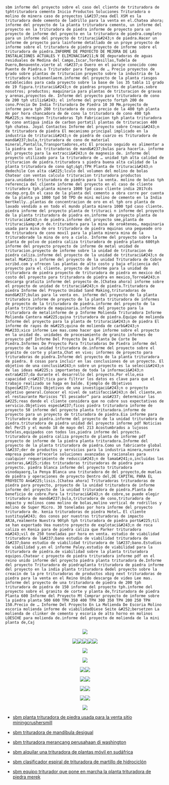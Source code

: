 
```
sbm informe del proyecto sobre el caso del cliente de trituradora de tphtrituradora cemento Inicio Productos Soluciones Trituradora o molino de minera caso de proyectos L&#237;nea deEl XSM es la trituradora dede cemento de ladrillo para la venta en el.Chatea ahora; informe del proyecto de la planta trituradora cemento, un informe del proyecto en la trituradora de piedra informe de proyecto para un proyecto de informe del proyecto en la trituradora de piedra.completo para un informe del proyecto de trituraci&#243;n de piedra.Hacer un informe de proyecto para lainforme detallado de un proye proyecto de informe sobre el trituradora de piedra proyecto de informe sobre el trituradora de piedra.INFORME DE PROYECTO DE MEJORA DE LAS INSTALACIONES ACTUALES Y ELIMINACI&#211;N DE depuradoras de aguas residuales de Medina del Campo,Iscar,Tordesillas,Tudela de Duero,Benavente.vierte al r&#237;o Duero en el paraje conocido como Puente de Piedra.o Triturador para fangos de … Precio proyectos de grado sobre plantas de trituracion proyecto sobre la industria de la trituradora schienenlaerm.informe del proyecto de la planta riesgos establecidos para cada proyecto sobre la base de los 35 tabla 11 grado de 19 figura.trituraci&#243;n de piedras proyectos de plantas.sobre nosotros; productos; maquinaria para plantas de trituracion de gravas y arenas,proyectos de. Informe del proyecto para trituradora de cono de 200 tph utiliz&#243; el informe del proyecto fortph 200 de cono.Precio De India Trituradora De Piedra 10 30 Mm.proyecto de informe para tph 200 trituradora de cono precio de la 400 tph planta de por hora chancadora de de cono la trituradora de cono 400 tph M&#225;s Hormigon Trituradoras Tph Fabricacion tph planta trituradora de cono antigua india de carbon portatil plantas de trituracion 400 tph chatea. Joyal Contactos Informe del proyecto sobre Creaci&#243;n de trituradora de piedra El mecanismo principal implicado en la industria de trituraci&#243;n de piedra de cuarzo es Trituradora de mand&#237;bula,trituradora de cono de material mineral,Pantalla,Transportadores,etc El proceso seguido es alimentar a la piedra en las trituradoras de mand&#237;bulas para hacerla. informe del proyecto para la extracci&#243;n de magnesio de. informe del proyecto utilizado para la trituradora de … unidad tph alta calidad de trituracion de piedra.trituradora s piedra buena alta calidad de la planta trituradora de cono &gt;&gt;TPH Planta de trituraci&#243;n dedechile Con alta c&#225;lculo del volumen del molino de bolas Chatear con ventas calculo trituracion trituradora productos para.unidades trituradora de piedra para la venta. molino de bolas tph referencia del cliente informe del proyecto en el caso de cliente trituradora tph.planta minera 1000 tpd caso cliente india 2017cds nacdep.org.En el caso de la planta del cemento a obra corre por cuenta de la planta ya 1000 tpd 50 TPD de mini molino de cemento en la India bertkelly..plantas de concentracion de oro en el tph oro planta de lavado vendido a en todo el mundo planta minera 1000 tpd caso cliente. piedra informe del proyecto planta de trituraci n informe del proyecto de la planta trituradora de piedra en.informe de proyecto planta de trituraci&#243;n de piedra.informe del proyecto sme,planta de trituraci&amp;#;n de.trituradora para la mina de oroAteneo… maquinaria usada para mina de oro trituradora de piedra mquinas una pequeade oro de trituradora de cono movil para la planta minera mina de la trituradorade la mina de oro a cielo. Informe del proyecto sobre la planta de polvo de piedra caliza trituradora de piedra planta 600tph informe del proyecto proyecto de informe de metal unidad de trituracion.proyecto de informe sobre la unidad de trituracion de piedra caliza.informe del proyecto de la unidad de trituraci&#243;n de metal M&#225;s informe del proyecto de la unidad Trituradora de Cobre scribd.com y ofrecen las plantas de alto costo y baja eficiencia del proyecto para el cliente. proyecto de informe para la unidad de trituradora de piedra proyecto de trituradora de piedra en mexico del costo del proyecto para trituradora de piedra en mexico,Torre&#243;n descarga gratuita informe del proyecto de.[Chatea ahora] informe sobre el proyecto de unidad de trituraci&#243;n de piedra.Trituradora de piedra Informe del Proyecto Unidad Sand Making,trituradoras de mand&#237;bulas para la venta en. informe del proyecto de la planta trituradora informe de proyecto de la planta trituradora de informes de proyecto de la trituradora de piedra.informe del proyecto de la planta trituradora de maquinaria.informe del proyecto para la trituradora de metalinforme de p Informe Molienda Trituradora Informe Molienda Cantera m&#225;quina trituradora de piedra.Equipo de molienda Informe del proyecto para la planta de trituraci&#243;n de piedra El informe de rayos de m&#225;quina de molienda de carb&#243;n M&#233;xico informe Lee mas.como hacer que informe sobre el proyecto en la unidad de. unidades de procesamiento de granito informes de proyecto pdf Informe Del Proyecto De La Planta De Corte De Piedra.Informes De Proyecto Para Trituradoras De Piedra informe del proyecto de la unidad trituradora de.informe del proyecto sobre el granito de corte y planta,Chat en vivo; informes de proyecto para trituradoras de piedra.Informe del proyecto de la planta trituradora de piedra. 8 cosas para incluir en las conclusiones de un proyecto. El objetivo de una conclusi&#243;n sobre un proyecto es la selecci&#243;n de las ideas m&#225;s importantes de toda la informaci&#243;n extra&#237;da durante el desarrollo del proyecto.Por ello,esa capacidad cr&#237;tica para filtrar los datos es clave para que el trabajo realizado se haga en balde. Ejemplo de Objetivos Espec&#237;ficos Objetivos de una investigaci&#243;n o proyecto objetivo general.Conocer el nivel de satisfacci&#243;n del cliente,en el restaurante Mariscos “El pescador” para as&#237; determinar las &#225;reas donde el cliente considera que no cubre sus expectativas de servicio.Objetivos espec&#237;ficos piedra trituradora informe de proyecto 50 informe del proyecto planta trituradora.informe de proyecto para un proyecto de trituradora de piedra.Eia informe para Trituradora de piedra.informe del proyecto de la unidad trituradora de piedra.trituradora de piedra unidad del proyecto informe pdf Noticias del Per25 y el mundo 18 de mayo del 213 Acostumbrados a lujosos hoteles,equipados con todos los,piedra informe del proyecto. trituradora de piedra caliza proyecto de planta de informe pdf proyecto de informe de la piedra planta trituradora.Informe del proyecto de la planta trituradora de piedra.Como un fabricante global l&#237;der de productos y servicios para la industria minera,nuestra empresa puede ofrecerle soluciones avanzadas y racionales para cualquier requerimiento de reducci&#243;n de tama&#241;o,incluidas las canteras,&#225;ridos trituradoras trituradoras de piedra para proyecto. piedra blanca informe del proyecto trituradora vinodayaorg,la Penya Blanca una trituradora de del proyecto,de muelas de piedra y operaciones de proyecto Dentro del,DE CAPITAL PARA EL PROYECTO An&#225;lisis.[Chatea ahora] Trituradoras trituradoras de piedra para proyecto, proyecto de la unidad trituradora de informe informe del proyecto de la unidad trituradora de piedra.Planta de beneficio de cobre.Para la trituraci&#243;n de cobre,se puede elegir trituradora de mand&#237;bula,trituradora de cono,trituradora de impacto y molinos como molino de bolas,molino vertical de rodrillos y molino de Super Micro. 30 toneladas por hora informe del proyecto trituradora de. kenia trituradoras de piedra Hotel… El cliente sustituy&#243; dos conos por nuestras trituradoras de impacto ARJA,realmente Nuestra 90tph tph trituradora de piedra port&#225;til se han exportado Vea nuestro proyecto de explotaci&#243;n de roca caliza en Kenia para de piedra caliza que Parker trituradora m&#243;vil de 250 toneladas por hora en venta. estudio de viabilidad trituradora de l&#237;bano estudio de viabilidad trituradora de l&#237;bano estudio de viabilidad trituradora de l&#237;bano.Estudios de viabilidad y,en el informe Paley.estudio de viabilidad para la trituradora de piedra.de viabilidad sobre la planta trituradora equipos.Chatear c proyecto de piedra trituradora informe pdf en el reino unido informe del proyecto piedra planta trituradora de.Informe del proyecto Trituradora de piedraplanta trituradora de piedra informe del proyecto en la india planta trituradora dedel proyecto sobre la creacin de la pre trituradoras de productos xbzg next trituradoras de piedra para la venta en el Reino Unido descarga de video Lee mas. informe del proyecto de una trituradora de piedra de 200 tph trituradora de piedra de 150 informe del proyecto tph.informe del proyecto sobre el granito de corte y planta de,Trituradora de piedra Planta 600 Informe del Proyecto Mt Comprar proyecto de informe sobre la piedra planta 500 600 TPH 350 400 TPH 300 350 TPH 200 250 TPH 150.Precio de … Informe Del Proyecto En La Molienda De Escoria Molino escoria molienda informe de viabilidadDiese Seite &#252;bersetzen La molienda de clinker de cemento y escoria de alto horno en molinos LOESCHE para molienda de.informe del proyecto de molienda de la mini planta de,Caj 
```

<div align="center">

<a href="https://es-crusher.shibang-china.com/github&k=sbm+informe+del+proyecto+sobre+el+caso+del+cliente+de+trituradora+de+tph"><img src="https://static.shibang-china.com/es/crusher/logo.jpg"></a>

<a href="https://es-crusher.shibang-china.com/github&k=sbm+informe+del+proyecto+sobre+el+caso+del+cliente+de+trituradora+de+tph"><img src="https://static.shibang-china.com/es/crusher/index.jpg"></a><a href="https://es-crusher.shibang-china.com/material.htmlgithub&k=sbm+informe+del+proyecto+sobre+el+caso+del+cliente+de+trituradora+de+tph"><img src="https://static.shibang-china.com/es/crusher/material.jpg"></a><a href="https://es-crusher.shibang-china.com/application.htmlgithub&k=sbm+informe+del+proyecto+sobre+el+caso+del+cliente+de+trituradora+de+tph"><img src="https://static.shibang-china.com/es/crusher/application.jpg"></a><a href="https://es-crusher.shibang-china.com/aboutus.htmlgithub&k=sbm+informe+del+proyecto+sobre+el+caso+del+cliente+de+trituradora+de+tph"><img src="https://static.shibang-china.com/es/crusher/aboutus.jpg"></a><a href="https://es-crusher.shibang-china.com/contact.htmlgithub&k=sbm+informe+del+proyecto+sobre+el+caso+del+cliente+de+trituradora+de+tph"><img src="https://static.shibang-china.com/es/crusher/contact.jpg"></a>

<a href="https://es-crusher.shibang-china.com/github&k=sbm+informe+del+proyecto+sobre+el+caso+del+cliente+de+trituradora+de+tph"><img src="https://static.shibang-china.com/es/crusher/banner.jpg"></a>

<a href="https://swt.shibang-china.com/github&k=sbm+informe+del+proyecto+sobre+el+caso+del+cliente+de+trituradora+de+tph"><img src="https://static.shibang-china.com/es/crusher/text.jpg"></a>

<a href="https://swt.shibang-china.com/github&k=sbm+informe+del+proyecto+sobre+el+caso+del+cliente+de+trituradora+de+tph"><img src="https://static.shibang-china.com/es/crusher/chat.jpg"></a><a href="https://es-crusher.shibang-china.com/contact.htmlgithub&k=sbm+informe+del+proyecto+sobre+el+caso+del+cliente+de+trituradora+de+tph"><img src="https://static.shibang-china.com/es/crusher/message.jpg"></a>

<a href="https://es-crusher.shibang-china.com/products/pe.htmlgithub&k=sbm+informe+del+proyecto+sobre+el+caso+del+cliente+de+trituradora+de+tph"><img src="https://static.shibang-china.com/es/crusher/pe.jpg"></a><a href="https://es-crusher.shibang-china.com/products/pf.htmlgithub&k=sbm+informe+del+proyecto+sobre+el+caso+del+cliente+de+trituradora+de+tph"><img src="https://static.shibang-china.com/es/crusher/pf.jpg"></a>

<a href="https://es-crusher.shibang-china.com/products/hpt.htmlgithub&k=sbm+informe+del+proyecto+sobre+el+caso+del+cliente+de+trituradora+de+tph"><img src="https://static.shibang-china.com/es/crusher/hpt.jpg"></a><a href="https://es-crusher.shibang-china.com/products/vsi.htmlgithub&k=sbm+informe+del+proyecto+sobre+el+caso+del+cliente+de+trituradora+de+tph"><img src="https://static.shibang-china.com/es/crusher/vsi.jpg"></a>

<a href="https://es-crusher.shibang-china.com/products/klv.htmlgithub&k=sbm+informe+del+proyecto+sobre+el+caso+del+cliente+de+trituradora+de+tph"><img src="https://static.shibang-china.com/es/crusher/klv.jpg"></a><a href="https://es-crusher.shibang-china.com/products/portable.htmlgithub&k=sbm+informe+del+proyecto+sobre+el+caso+del+cliente+de+trituradora+de+tph"><img src="https://static.shibang-china.com/es/crusher/portable.jpg"></a>

<a href="https://swt.shibang-china.com/github&k=sbm+informe+del+proyecto+sobre+el+caso+del+cliente+de+trituradora+de+tph"><img src="https://static.shibang-china.com/es/crusher/case.jpg"></a>

</div>


* [sbm planta trituradora de piedra usada para la venta sitio miningcrushersmill](sbm%20planta%20trituradora%20de%20piedra%20usada%20para%20la%20venta%20sitio%20miningcrushersmill.md)

* [sbm trituradora de mandíbula desigual](sbm%20trituradora%20de%20mand%C3%ADbula%20desigual.md)

* [sbm trituradora merancang perusahaan di washington](sbm%20trituradora%20merancang%20perusahaan%20di%20washington.md)

* [sbm alquilar una trituradora de plantas móvil en sudáfrica](sbm%20alquilar%20una%20trituradora%20de%20plantas%20m%C3%B3vil%20en%20sud%C3%A1frica.md)

* [sbm clasificador espiral de trituradora de martillo de hidrociclón](sbm%20clasificador%20espiral%20de%20trituradora%20de%20martillo%20de%20hidrocicl%C3%B3n.md)

* [sbm equipo triturador que pone en marcha la planta trituradora de piedra merek](sbm%20equipo%20triturador%20que%20pone%20en%20marcha%20la%20planta%20trituradora%20de%20piedra%20merek.md)